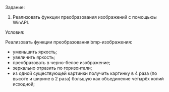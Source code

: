 Задание:

1. Реализовать функции преобразования изображений с помощьюы WinAPI.

Условия:

Реализовать функции преобразования bmp-изображения:
- уменьшить яркость;
- увеличить яркость;
- преобразовать в черно-белое изображение;
- зеркально отразить по горизонтали;
- из одной существующей картинки получить картинку в 4 раза (по высоте и ширине в 2 раза) большую как объединение четырёх копий исходной;

